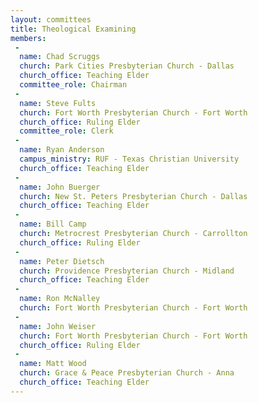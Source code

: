 ```yaml
---
layout: committees
title: Theological Examining
members:
 -
  name: Chad Scruggs
  church: Park Cities Presbyterian Church - Dallas
  church_office: Teaching Elder
  committee_role: Chairman
 -
  name: Steve Fults
  church: Fort Worth Presbyterian Church - Fort Worth
  church_office: Ruling Elder
  committee_role: Clerk
 -
  name: Ryan Anderson
  campus_ministry: RUF - Texas Christian University
  church_office: Teaching Elder
 -
  name: John Buerger
  church: New St. Peters Presbyterian Church - Dallas
  church_office: Teaching Elder
 -
  name: Bill Camp
  church: Metrocrest Presbyterian Church - Carrollton
  church_office: Ruling Elder
 -
  name: Peter Dietsch
  church: Providence Presbyterian Church - Midland
  church_office: Teaching Elder
 -
  name: Ron McNalley
  church: Fort Worth Presbyterian Church - Fort Worth
 -
  name: John Weiser
  church: Fort Worth Presbyterian Church - Fort Worth
  church_office: Ruling Elder
 -
  name: Matt Wood
  church: Grace & Peace Presbyterian Church - Anna
  church_office: Teaching Elder
---
```

